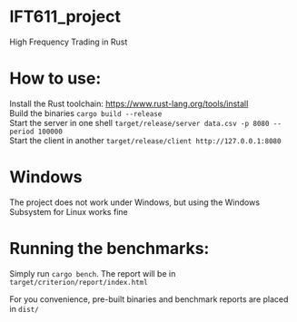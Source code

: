 # IFT611_project
High Frequency Trading in Rust

# How to use:  
Install the Rust toolchain: https://www.rust-lang.org/tools/install  
Build the binaries ``cargo build --release``  
Start the server in one shell ``target/release/server data.csv -p 8080 --period 100000``  
Start the client in another ``target/release/client http://127.0.0.1:8080``  

# Windows
The project does not work under Windows, but using the Windows Subsystem for Linux works fine  

# Running the benchmarks:
Simply run ``cargo bench``. The report will be in ``target/criterion/report/index.html``  

For you convenience, pre-built binaries and benchmark reports are placed in ``dist/``  
